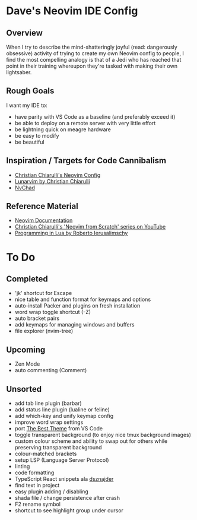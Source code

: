 # Dave's Neovim IDE Config

## Overview

When I try to describe the mind-shatteringly joyful (read: dangerously obsessive) activity of trying to create my own Neovim config to people, I find the most compelling analogy is that of a Jedi who has reached that point in their training whereupon they're tasked with making their own lightsaber.

## Rough Goals

I want my IDE to:

- have parity with VS Code as a baseline (and preferably exceed it)
- be able to deploy on a remote server with very little effort
- be lightning quick on meagre hardware
- be easy to modify
- be beautiful

## Inspiration / Targets for Code Cannibalism

- [Christian Chiarulli's Neovim Config](https://github.com/ChristianChiarulli/nvim)
- [Lunarvim by Christian Chiarulli](https://github.com/LunarVim/LunarVim)
- [NvChad](https://github.com/NvChad/NvChad)

## Reference Material

- [Neovim Documentation](https://neovim.io/doc/user/)
- [Christian Chiarulli's 'Neovim from Scratch' series on YouTube](https://youtube.com/playlist?list=PLhoH5vyxr6Qq41NFL4GvhFp-WLd5xzIzZ)
- [Programming in Lua by Roberto Ierusalimschy](https://www.lua.org/pil/contents.html)

# To Do

## Completed

- 'jk' shortcut for Escape
- nice table and function format for keymaps and options
- auto-install Packer and plugins on fresh installation
- word wrap toggle shortcut (<Leader>-Z)
- auto bracket pairs
- add keymaps for managing windows and buffers
- file explorer (nvim-tree)

## Upcoming

- Zen Mode
- auto commenting (Comment)

## Unsorted

- add tab line plugin (barbar)
- add status line plugin (lualine or feline)
- add which-key and unify keymap config
- improve word wrap settings
- port [The Best Theme](https://github.com/jankohlbach/the-best-theme) from VS Code
- toggle transparent background (to enjoy nice tmux background images)
- custom colour scheme and ability to swap out for others while preserving transparent background
- colour-matched brackets
- setup LSP (Language Server Protocol)
- linting
- code formatting
- TypeScript React snippets ala [dsznajder](https://marketplace.visualstudio.com/items?itemName=dsznajder.es7-react-js-snippets)
- find text in project
- easy plugin adding / disabling
- shada file / change persistence after crash
- F2 rename symbol
- shortcut to see highlight group under cursor
